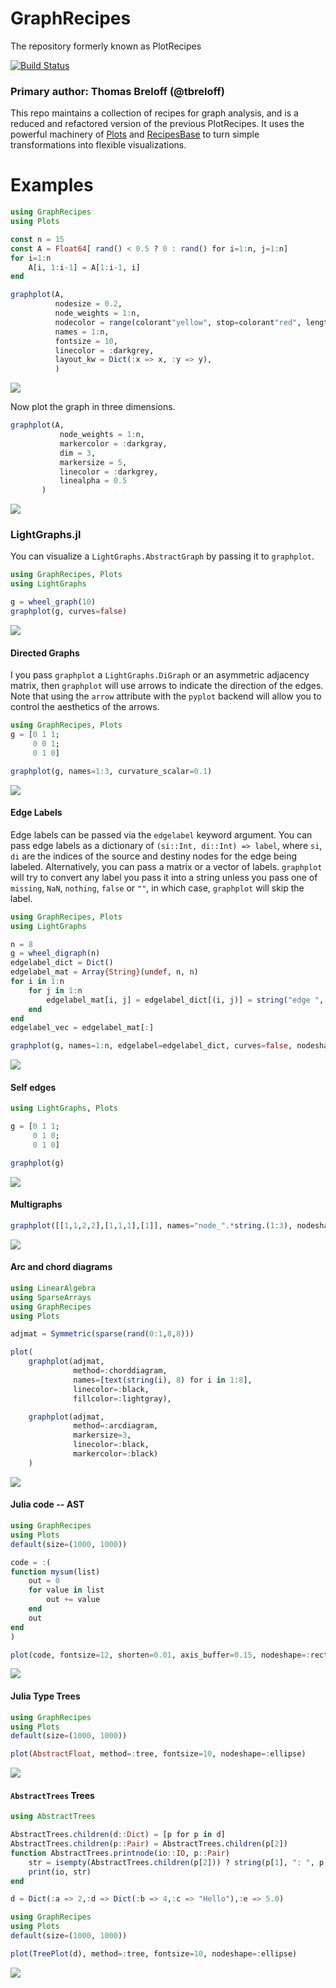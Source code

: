 # GraphRecipes
The repository formerly known as PlotRecipes

[![Build Status](https://travis-ci.org/JuliaPlots/GraphRecipes.jl.svg?branch=master)](https://travis-ci.org/JuliaPlots/GraphRecipes.jl)

### Primary author: Thomas Breloff (@tbreloff)

This repo maintains a collection of recipes for graph analysis, and is a reduced and refactored version of the previous PlotRecipes. It uses the powerful machinery of [Plots](https://github.com/tbreloff/Plots.jl) and [RecipesBase](https://github.com/JuliaPlots/RecipesBase.jl) to turn simple transformations into flexible visualizations.

# Examples

```julia
using GraphRecipes
using Plots

const n = 15
const A = Float64[ rand() < 0.5 ? 0 : rand() for i=1:n, j=1:n]
for i=1:n
    A[i, 1:i-1] = A[1:i-1, i]
end

graphplot(A,
          nodesize = 0.2,
          node_weights = 1:n,
          nodecolor = range(colorant"yellow", stop=colorant"red", length=n),
          names = 1:n,
          fontsize = 10,
          linecolor = :darkgrey,
          layout_kw = Dict(:x => x, :y => y),
          )
```

![](assets/random_labelled_graph.png)

Now plot the graph in three dimensions.
```julia
graphplot(A,
           node_weights = 1:n,
           markercolor = :darkgray,
           dim = 3,
           markersize = 5,
           linecolor = :darkgrey,
           linealpha = 0.5
       )

```

![](assets/random_3d_graph.png)

### LightGraphs.jl
You can visualize a `LightGraphs.AbstractGraph` by passing it to `graphplot`.
```julia
using GraphRecipes, Plots
using LightGraphs

g = wheel_graph(10)
graphplot(g, curves=false)
```

![](assets/LightGraphs.png)
#### Directed Graphs
I you pass `graphplot` a `LightGraphs.DiGraph` or an asymmetric adjacency matrix, then `graphplot` will use arrows to indicate the direction of the edges. Note that using the `arrow` attribute with the `pyplot` backend will allow you to control the aesthetics of the arrows.
```julia
using GraphRecipes, Plots
g = [0 1 1;
     0 0 1;
     0 1 0]

graphplot(g, names=1:3, curvature_scalar=0.1)
```

![](assets/directed.png)
#### Edge Labels
Edge labels can be passed via the `edgelabel` keyword argument. You can pass edge labels
as a dictionary of `(si::Int, di::Int) => label`, where `si`, `di` are the indices of the source and destiny nodes for the edge being labeled. Alternatively, you can pass a matrix or a vector of labels. `graphplot` will try to convert any label you pass it into a string unless you pass one of `missing`, `NaN`, `nothing`, `false` or `""`, in which case, `graphplot` will skip the label.

```julia
using GraphRecipes, Plots
using LightGraphs

n = 8
g = wheel_digraph(n)
edgelabel_dict = Dict()
edgelabel_mat = Array{String}(undef, n, n)
for i in 1:n
    for j in 1:n
        edgelabel_mat[i, j] = edgelabel_dict[(i, j)] = string("edge ", i, " to ", j)
    end
end
edgelabel_vec = edgelabel_mat[:]

graphplot(g, names=1:n, edgelabel=edgelabel_dict, curves=false, nodeshape=:rect)  # Or edgelabel=edgelabel_mat, or edgelabel=edgelabel_vec.
```

![](assets/edgelabel.png)
#### Self edges
```julia
using LightGraphs, Plots

g = [0 1 1;
     0 1 0;
     0 1 0]

graphplot(g)
```
![](assets/selfedges.png)
#### Multigraphs
```julia
graphplot([[1,1,2,2],[1,1,1],[1]], names="node_".*string.(1:3), nodeshape=:circle, self_edge_size=0.2)
```
![](assets/multigraphs.png)
#### Arc and chord diagrams

```julia
using LinearAlgebra
using SparseArrays
using GraphRecipes
using Plots

adjmat = Symmetric(sparse(rand(0:1,8,8)))

plot(
    graphplot(adjmat,
              method=:chorddiagram,
              names=[text(string(i), 8) for i in 1:8],
              linecolor=:black,
              fillcolor=:lightgray),

    graphplot(adjmat,
              method=:arcdiagram,
              markersize=3,
              linecolor=:black,
              markercolor=:black)
    )

```
![](assets/arc_chord_diagrams.png)


#### Julia code -- AST

```julia
using GraphRecipes
using Plots
default(size=(1000, 1000))

code = :(
function mysum(list)
    out = 0
    for value in list
        out += value
    end
    out
end
)

plot(code, fontsize=12, shorten=0.01, axis_buffer=0.15, nodeshape=:rect)

```

![](assets/AST_example.png)

#### Julia Type Trees

```julia
using GraphRecipes
using Plots
default(size=(1000, 1000))

plot(AbstractFloat, method=:tree, fontsize=10, nodeshape=:ellipse)

```
![](assets/julia_type_tree.png)


#### `AbstractTrees` Trees

```julia
using AbstractTrees

AbstractTrees.children(d::Dict) = [p for p in d]
AbstractTrees.children(p::Pair) = AbstractTrees.children(p[2])
function AbstractTrees.printnode(io::IO, p::Pair)
    str = isempty(AbstractTrees.children(p[2])) ? string(p[1], ": ", p[2]) : string(p[1], ": ")
    print(io, str)
end

d = Dict(:a => 2,:d => Dict(:b => 4,:c => "Hello"),:e => 5.0)

using GraphRecipes
using Plots
default(size=(1000, 1000))

plot(TreePlot(d), method=:tree, fontsize=10, nodeshape=:ellipse)

```
![](assets/julia_dict_tree.png)
